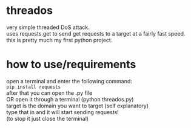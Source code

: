 # threados
very simple threaded DoS attack.  
uses requests.get to send get requests to a target at a fairly fast speed.  
this is pretty much my first python project.

# how to use/requirements
open a terminal and enter the following command:  
``pip install requests``  
after that you can open the .py file  
OR open it through a terminal (python threados.py)  
target is the domain you want to target (self explanatory)  
type that in and it will start sending requests!  
(to stop it just close the terminal)  


